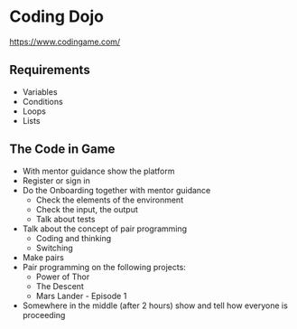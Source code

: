 # Coding Dojo
https://www.codingame.com/

## Requirements
- Variables
- Conditions
- Loops
- Lists

## The Code in Game
- With mentor guidance show the platform
- Register or sign in
- Do the Onboarding together with mentor guidance
  - Check the elements of the environment
  - Check the input, the output
  - Talk about tests
- Talk about the concept of pair programming
  - Coding and thinking
  - Switching
- Make pairs
- Pair programming on the following projects:
  - Power of Thor
  - The Descent
  - Mars Lander - Episode 1
- Somewhere in the middle (after 2 hours) show and tell how everyone is proceeding
